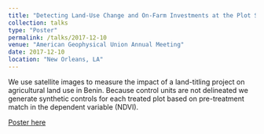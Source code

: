 ```yaml
---
title: "Detecting Land-Use Change and On-Farm Investments at the Plot Scale"
collection: talks
type: "Poster"
permalink: /talks/2017-12-10
venue: "American Geophysical Union Annual Meeting"
date: 2017-12-10
location: "New Orleans, LA"
---
```


We use satellite images to measure the impact of a land-titling project on agricultural land use in Benin. Because control units are not delineated we generate synthetic controls for each treated plot based on pre-treatment match in the dependent variable (NDVI).


[Poster here](https://github.com/lcsanford/lcsanford.github.io/blob/master/files/Detecting_Land_Use_Change_and_On_Farm_Investments_at_the_Plot_Scale.pdf)

